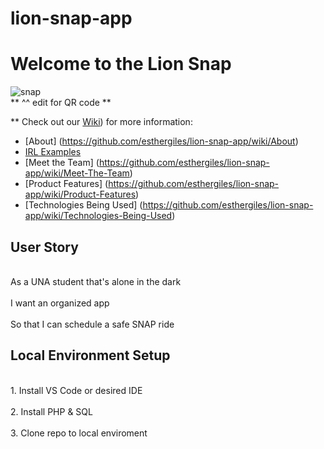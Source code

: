 # lion-snap-app
<h1>Welcome to the Lion Snap </h1>

![snap](https://user-images.githubusercontent.com/89217674/158221639-ed89e0bd-f99f-43b9-8147-a6e59ccc6f1d.jpg)
<br>** ^^ edit for QR code ** </br>

** Check out our [Wiki](https://github.com/esthergiles/lion-snap-app/wiki)) for more information:
* [About] (https://github.com/esthergiles/lion-snap-app/wiki/About)
* [IRL Examples](https://github.com/esthergiles/lion-snap-app/wiki/IRL-Examples)
* [Meet the Team] (https://github.com/esthergiles/lion-snap-app/wiki/Meet-The-Team)
* [Product Features] (https://github.com/esthergiles/lion-snap-app/wiki/Product-Features)
* [Technologies Being Used] (https://github.com/esthergiles/lion-snap-app/wiki/Technologies-Being-Used)

<h2>User Story</h2>
<br>As a UNA student that's alone in the dark</br>
<br>I want an organized app</br>
<br>So that I can schedule a safe SNAP ride</br>




<h2>Local Environment Setup <Section Pending Edits></h2>
<br>1. Install VS Code or desired IDE</br>
<br>2. Install PHP & SQL</br>
<br>3. Clone repo to local enviroment


